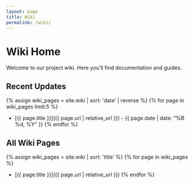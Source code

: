 ```yaml
---
layout: page
title: Wiki
permalink: /wiki/
---
```


# Wiki Home

Welcome to our project wiki. Here you'll find documentation and guides.

## Recent Updates

{% assign wiki_pages = site.wiki | sort: 'date' | reverse %}
{% for page in wiki_pages limit:5 %}
- [{{ page.title }}]({{ page.url | relative_url }}) - {{ page.date | date: "%B %d, %Y" }}
{% endfor %}

## All Wiki Pages

{% assign wiki_pages = site.wiki | sort: 'title' %}
{% for page in wiki_pages %}
- [{{ page.title }}]({{ page.url | relative_url }})
{% endfor %}